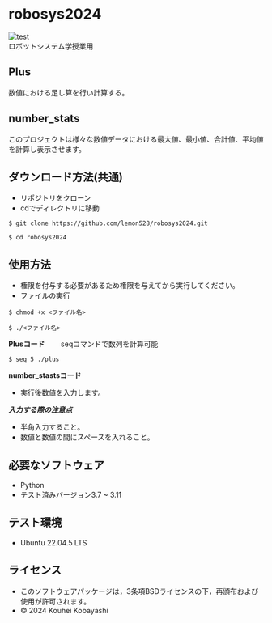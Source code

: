# robosys2024
[![test](https://github.com/lemon528/robosys2024/actions/workflows/test.yml/badge.svg)](https://github.com/lemon528/robosys2024/actions/workflows/test.yml)  
ロボットシステム学授業用

## Plus
数値における足し算を行い計算する。

## number_stats
このプロジェクトは様々な数値データにおける最大値、最小値、合計値、平均値を計算し表示させます。

## ダウンロード方法(共通)
- リポジトリをクローン
- cdでディレクトリに移動

```
$ git clone https://github.com/lemon528/robosys2024.git

$ cd robosys2024
```

## 使用方法
- 権限を付与する必要があるため権限を与えてから実行してください。
- ファイルの実行
```
$ chmod +x <ファイル名>

$ ./<ファイル名>
```

**Plusコード**　　
seqコマンドで数列を計算可能
```
$ seq 5 ./plus
```

**number_stastsコード**  
 - 実行後数値を入力します。  

***入力する際の注意点***
 - 半角入力すること。
 - 数値と数値の間にスペースを入れること。

## 必要なソフトウェア
- Python
 - テスト済みバージョン3.7 ~ 3.11

## テスト環境
- Ubuntu 22.04.5 LTS

## ライセンス
- このソフトウェアパッケージは，3条項BSDライセンスの下，再頒布および使用が許可されます。
- © 2024 Kouhei Kobayashi
